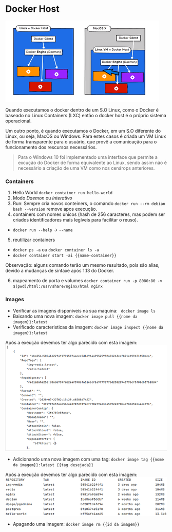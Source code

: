 # Docker Host

![arquitetura_docker_host](./img/docker-host.png)

Quando executamos o docker dentro de um S.O Linux, como o Docker é baseado no Linux Containers (LXC) então o docker host é o próprio sistema operacional. 

Um outro ponto, é quando executamos o Docker, em um S.O diferente do Linux, ou seja, MacOS ou Windows. Para estes casos é criada um VM Linux de forma transparente para o usuário, que provê a comunicação para o funcionamento dos rescursos necessários.

> Para o Windows 10 foi implementado uma interface que permite a excução do Docker de forma equivalente ao Linux, sendo assim não é necessário a criação de uma VM como nos cenárops anteriores. 

### Containers

1. Hello World ```docker container run hello-world```
2. Modo *Daemon* ou *Interativo*
3. Run: Sempre cria novos conteiners, o comando ```docker run --rm debian bash --version``` remove apos execução.
4. containers com nomes unicos (hash de 256 caracteres, mas podem ser criados identificadores mais legíveis para facilitar o reuso).

- ```docker run --help``` -> ```--name``` 

5. reutilizar containers

- ```docker ps -a``` ou ```docker container ls -a```
- ```docker container start -ai {{name-container}}```

Observação: alguns comando terão um mesmo resultado, pois são alias, devido a mudanças de sintaxe após 1.13 do Docker.

6. mapeamento de porta e volumes ``docker container run -p 8080:80 -v $(pwd)/html:/usr/share/nginx/html nginx``

### Images

- Verificar as imagens disponiveis na sua maquina: ``` docker image ls```
- Baixando uma nova imagem: ```docker image pull {{nome da imagem}}:latest```
- Verificado caracteristicas da imagem: ```docker image inspect {{nome da imagem}}:latest```

Após a exeução devemos ter algo parecido com esta imagem:
![docker-image-ls](./img/commands/docker-image-inspect.png)

- Adicionando uma nova imagem com uma tag: ```docker image tag {{nome da imagem}}:latest {{tag desejada}}```

Após a exeução devemos ter algo parecido com esta imagem:
![docker-image-ls](./img/commands/docker-image-ls.png)

- Apagando uma imagem: ```docker image rm {{id da imagem}}```